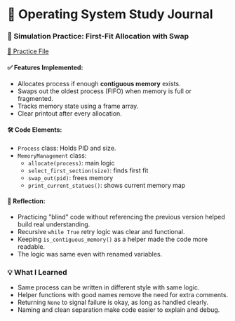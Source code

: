 # 📓 Operating System Study Journal

### 🧪 Simulation Practice: First-Fit Allocation with Swap
[💾 Practice File](../mini-projects/csis2260_operating_system/simulate_paging/memory_simulation_practice.py)

#### ✅ Features Implemented:
- Allocates process if enough **contiguous memory** exists.
- Swaps out the oldest process (FIFO) when memory is full or fragmented.
- Tracks memory state using a frame array.
- Clear printout after every allocation.

#### 🛠️ Code Elements:
- `Process` class: Holds PID and size.
- `MemoryManagement` class:
  - `allocate(process)`: main logic
  - `select_first_section(size)`: finds first fit
  - `swap_out(pid)`: frees memory
  - `print_current_statues()`: shows current memory map

#### 🧠 Reflection:
- Practicing "blind" code without referencing the previous version helped build real understanding.
- Recursive `while True` retry logic was clear and functional.
- Keeping `is_contiguous_memory()` as a helper made the code more readable.
- The logic was same even with renamed variables.

### 💡 What I Learned
- Same process can be written in different style with same logic.
- Helper functions with good names remove the need for extra comments.
- Returning `None` to signal failure is okay, as long as handled clearly.
- Naming and clean separation make code easier to explain and debug.
